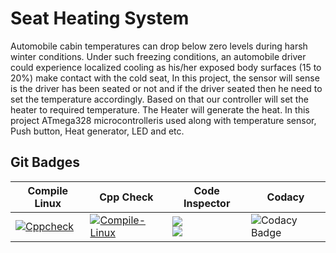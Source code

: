 # Seat Heating System
Automobile cabin temperatures can drop below zero levels during harsh winter conditions. Under such freezing conditions, an automobile driver could experience localized cooling as his/her exposed body surfaces (15 to 20%) make contact with the cold seat, In this project, the sensor will sense is the driver has been seated or not and if the driver seated then he need to set the temperature accordingly. Based on that our controller will set the heater to required temperature. The Heater will generate the heat. In this project  ATmega328 microcontrolleris used along with temperature sensor, Push button, Heat generator, LED and etc.

## Git Badges

| Compile Linux | Cpp Check | Code Inspector | Codacy |
| ----------- | ----------- | ----------- | ----------- |
|[![Cppcheck](https://github.com/Vijay8055/99006321-Stepin-Embedded-c/actions/workflows/Code%20quality.yml/badge.svg)](https://github.com/Vijay8055/99006321-Stepin-Embedded-c/actions/workflows/Code%20quality.yml)|[![Compile-Linux](https://github.com/Vijay8055/99006321-Stepin-Embedded-c/actions/workflows/Compile.yml/badge.svg)](https://github.com/Vijay8055/99006321-Stepin-Embedded-c/actions/workflows/Compile.yml)|![](https://www.code-inspector.com/project/28655/score/svg)<br />![](https://www.code-inspector.com/project/28655/status/svg)|![Codacy Badge](https://app.codacy.com/project/badge/Grade/ddb63255a20f43fea9245fa748374691)|


